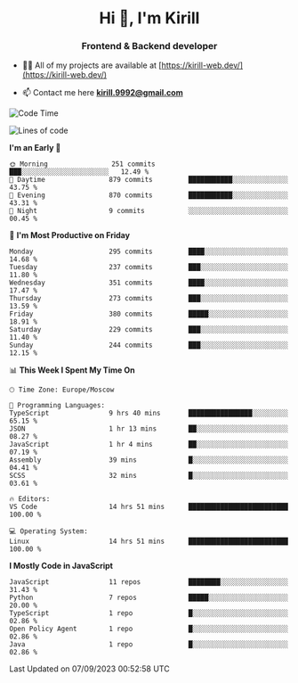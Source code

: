 <h1 align="center">Hi 👋, I'm Kirill</h1>
<h3 align="center">Frontend & Backend developer</h3>

- 👨‍💻 All of my projects are available at [https://kirill-web.dev/](https://kirill-web.dev/)

- 📫 Contact me here **kirill.9992@gmail.com**











<!--START_SECTION:waka-->
![Code Time](http://img.shields.io/badge/Code%20Time-1%2C424%20hrs%2027%20mins-blue)

![Lines of code](https://img.shields.io/badge/From%20Hello%20World%20I%27ve%20Written-3.0%20million%20lines%20of%20code-blue)

**I'm an Early 🐤** 

```text
🌞 Morning                251 commits         ███░░░░░░░░░░░░░░░░░░░░░░   12.49 % 
🌆 Daytime                879 commits         ███████████░░░░░░░░░░░░░░   43.75 % 
🌃 Evening                870 commits         ███████████░░░░░░░░░░░░░░   43.31 % 
🌙 Night                  9 commits           ░░░░░░░░░░░░░░░░░░░░░░░░░   00.45 % 
```
📅 **I'm Most Productive on Friday** 

```text
Monday                   295 commits         ████░░░░░░░░░░░░░░░░░░░░░   14.68 % 
Tuesday                  237 commits         ███░░░░░░░░░░░░░░░░░░░░░░   11.80 % 
Wednesday                351 commits         ████░░░░░░░░░░░░░░░░░░░░░   17.47 % 
Thursday                 273 commits         ███░░░░░░░░░░░░░░░░░░░░░░   13.59 % 
Friday                   380 commits         █████░░░░░░░░░░░░░░░░░░░░   18.91 % 
Saturday                 229 commits         ███░░░░░░░░░░░░░░░░░░░░░░   11.40 % 
Sunday                   244 commits         ███░░░░░░░░░░░░░░░░░░░░░░   12.15 % 
```


📊 **This Week I Spent My Time On** 

```text
🕑︎ Time Zone: Europe/Moscow

💬 Programming Languages: 
TypeScript               9 hrs 40 mins       ████████████████░░░░░░░░░   65.15 % 
JSON                     1 hr 13 mins        ██░░░░░░░░░░░░░░░░░░░░░░░   08.27 % 
JavaScript               1 hr 4 mins         ██░░░░░░░░░░░░░░░░░░░░░░░   07.19 % 
Assembly                 39 mins             █░░░░░░░░░░░░░░░░░░░░░░░░   04.41 % 
SCSS                     32 mins             █░░░░░░░░░░░░░░░░░░░░░░░░   03.61 % 

🔥 Editors: 
VS Code                  14 hrs 51 mins      █████████████████████████   100.00 % 

💻 Operating System: 
Linux                    14 hrs 51 mins      █████████████████████████   100.00 % 
```

**I Mostly Code in JavaScript** 

```text
JavaScript               11 repos            ████████░░░░░░░░░░░░░░░░░   31.43 % 
Python                   7 repos             █████░░░░░░░░░░░░░░░░░░░░   20.00 % 
TypeScript               1 repo              █░░░░░░░░░░░░░░░░░░░░░░░░   02.86 % 
Open Policy Agent        1 repo              █░░░░░░░░░░░░░░░░░░░░░░░░   02.86 % 
Java                     1 repo              █░░░░░░░░░░░░░░░░░░░░░░░░   02.86 % 
```




 Last Updated on 07/09/2023 00:52:58 UTC
<!--END_SECTION:waka-->

